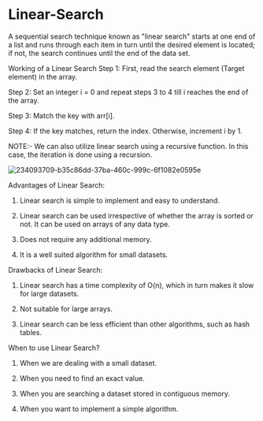 # Linear-Search

A sequential search technique known as "linear search" starts at one end of a list and runs through each item in turn until the desired element is located; if not, the search continues until the end of the data set.

Working of a Linear Search
Step 1: First, read the search element (Target element) in the array.

Step 2: Set an integer i = 0 and repeat steps 3 to 4 till i reaches the end of the array.

Step 3: Match the key with arr[i].

Step 4: If the key matches, return the index. Otherwise, increment i by 1.

NOTE:- We can also utilize linear search using a recursive function. In this case, the iteration is done using a recursion.

![234093709-b35c86dd-37ba-460c-999c-6f1082e0595e](https://user-images.githubusercontent.com/125882453/234394549-b8add4a4-1e33-41af-b52e-8c3dd4e1508c.png)



Advantages of Linear Search:

1. Linear search is simple to implement and easy to understand.

2. Linear search can be used irrespective of whether the array is sorted or not. It can be used on arrays of any data type.

3. Does not require any additional memory.

4. It is a well suited algorithm for small datasets.

Drawbacks of Linear Search:

1. Linear search has a time complexity of O(n), which in turn makes it slow for large datasets.

2. Not suitable for large arrays.

3. Linear search can be less efficient than other algorithms, such as hash tables.

When to use Linear Search?

1. When we are dealing with a small dataset.

2. When you need to find an exact value.

3. When you are searching a dataset stored in contiguous memory.

4. When you want to implement a simple algorithm.

